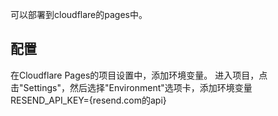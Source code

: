 可以部署到cloudflare的pages中。

## 配置
在Cloudflare Pages的项目设置中，添加环境变量。
进入项目，点击"Settings"，然后选择"Environment"选项卡，添加环境变量RESEND_API_KEY={resend.com的api}

